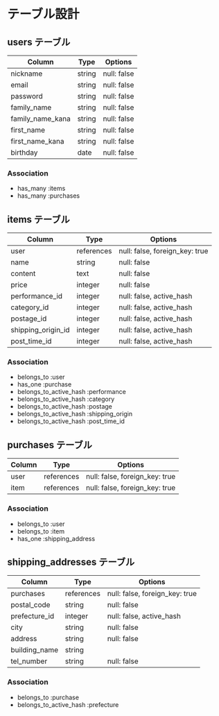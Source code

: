 # テーブル設計

## users テーブル

| Column           | Type       | Options                        |
| ---------------- | ---------- | ------------------------------ |
| nickname         | string     | null: false                    |
| email            | string     | null: false                    |
| password         | string     | null: false                    |
| family_name      | string     | null: false                    |
| family_name_kana | string     | null: false                    |
| first_name       | string     | null: false                    |
| first_name_kana  | string     | null: false                    |
| birthday         | date       | null: false                    |

### Association

- has_many :items
- has_many :purchases

## items テーブル

| Column             | Type       | Options                        |
| ------------------ | ---------- | ------------------------------ |
| user               | references | null: false, foreign_key: true |
| name               | string     | null: false                    |
| content            | text       | null: false                    |
| price              | integer    | null: false                    |
| performance_id     | integer    | null: false, active_hash       |
| category_id        | integer    | null: false, active_hash       |
| postage_id         | integer    | null: false, active_hash       |
| shipping_origin_id | integer    | null: false, active_hash       |
| post_time_id       | integer    | null: false, active_hash       |

### Association

- belongs_to :user
- has_one    :purchase
- belongs_to_active_hash :performance
- belongs_to_active_hash :category
- belongs_to_active_hash :postage
- belongs_to_active_hash :shipping_origin
- belongs_to_active_hash :post_time_id

## purchases テーブル

| Column           | Type       | Options                        |
| ---------------- | ---------- | ------------------------------ |
| user             | references | null: false, foreign_key: true |
| item             | references | null: false, foreign_key: true |

### Association

- belongs_to :user
- belongs_to :item
- has_one    :shipping_address

## shipping_addresses テーブル

| Column           | Type       | Options                        |
| ---------------- | ---------- | ------------------------------ |
| purchases        | references | null: false, foreign_key: true |
| postal_code      | string     | null: false                    |
| prefecture_id    | integer    | null: false, active_hash       |
| city             | string     | null: false                    |
| address          | string     | null: false                    |
| building_name    | string     |                                |
| tel_number       | string     | null: false                    |

### Association

- belongs_to :purchase
- belongs_to_active_hash :prefecture